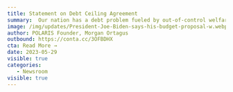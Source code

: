 ```yaml
---
title: Statement on Debt Ceiling Agreement
summary:  Our nation has a debt problem fueled by out-of-control welfare programs and decades of irresponsible decisions. We must spend less. Speaker McCarthy earned some important concessions from the White House to cap Democrats’ relentless waste and transparent attempts to buy votes on the backs of American taxpayers.  
image: /img/updates/President-Joe-Biden-says-his-budget-proposal-w.webp
author: POLARIS Founder, Morgan Ortagus
outbound: https://conta.cc/3OFBDHX
cta: Read More →
date: 2023-05-29
visible: true
categories:
   - Newsroom
visible: true
---
```

